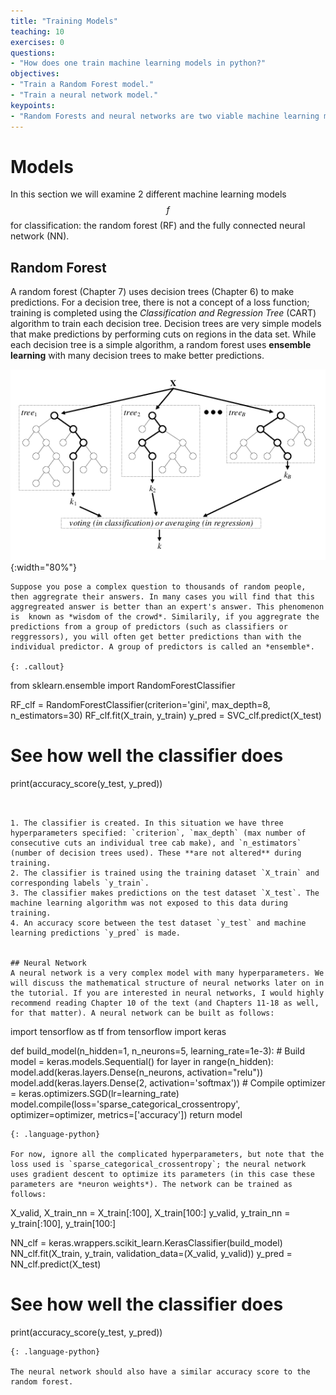 ```yaml
---
title: "Training Models"
teaching: 10
exercises: 0
questions:
- "How does one train machine learning models in python?"
objectives:
- "Train a Random Forest model."
- "Train a neural network model."
keypoints:
- "Random Forests and neural networks are two viable machine learning models."
---
```


# Models

In this section we will examine 2 different machine learning models $$f$$ for classification: the random forest (RF) and the fully connected neural network (NN).


## Random Forest
A random forest (Chapter 7) uses decision trees (Chapter 6) to make predictions. For a decision tree, there is not a concept of a loss function; training is completed using the *Classification and Regression Tree* (CART) algorithm to train each decision tree. Decision trees are very simple models that make predictions by performing cuts on regions in the data set. While each decision tree is a simple algorithm, a random forest uses **ensemble learning** with many decision trees to make better predictions. 

![Random Forest](../plots/tree.png){:width="80%"}


~~~
Suppose you pose a complex question to thousands of random people, then aggregrate their answers. In many cases you will find that this aggregreated answer is better than an expert's answer. This phenomenon is  known as *wisdom of the crowd*. Similarily, if you aggregrate the predictions from a group of predictors (such as classifiers or reggressors), you will often get better predictions than with the individual predictor. A group of predictors is called an *ensemble*.

{: .callout}

~~~
from sklearn.ensemble import RandomForestClassifier

RF_clf = RandomForestClassifier(criterion='gini', max_depth=8, n_estimators=30)
RF_clf.fit(X_train, y_train)
y_pred = SVC_clf.predict(X_test)

# See how well the classifier does
print(accuracy_score(y_test, y_pred))
~~~


1. The classifier is created. In this situation we have three hyperparameters specified: `criterion`, `max_depth` (max number of consecutive cuts an individual tree cab make), and `n_estimators` (number of decision trees used). These **are not altered** during training. 
2. The classifier is trained using the training dataset `X_train` and corresponding labels `y_train`.
3. The classifier makes predictions on the test dataset `X_test`. The machine learning algorithm was not exposed to this data during training.
4. An accuracy score between the test dataset `y_test` and machine learning predictions `y_pred` is made. 

 
## Neural Network
A neural network is a very complex model with many hyperparameters. We will discuss the mathematical structure of neural networks later on in the tutorial. If you are interested in neural networks, I would highly recommend reading Chapter 10 of the text (and Chapters 11-18 as well, for that matter). A neural network can be built as follows:

~~~
import tensorflow as tf
from tensorflow import keras

def build_model(n_hidden=1, n_neurons=5, learning_rate=1e-3):
    # Build
    model = keras.models.Sequential()
    for layer in range(n_hidden):
        model.add(keras.layers.Dense(n_neurons, activation="relu"))
    model.add(keras.layers.Dense(2, activation='softmax'))
    # Compile
    optimizer = keras.optimizers.SGD(lr=learning_rate)
    model.compile(loss='sparse_categorical_crossentropy', optimizer=optimizer, metrics=['accuracy'])
    return model
~~~
{: .language-python}

For now, ignore all the complicated hyperparameters, but note that the loss used is `sparse_categorical_crossentropy`; the neural network uses gradient descent to optimize its parameters (in this case these parameters are *neuron weights*). The network can be trained as follows:

~~~
X_valid, X_train_nn = X_train[:100], X_train[100:]
y_valid, y_train_nn = y_train[:100], y_train[100:]

NN_clf = keras.wrappers.scikit_learn.KerasClassifier(build_model)
NN_clf.fit(X_train, y_train, validation_data=(X_valid, y_valid))
y_pred = NN_clf.predict(X_test)

# See how well the classifier does
print(accuracy_score(y_test, y_pred))
~~~
{: .language-python}

The neural network should also have a similar accuracy score to the random forest.
